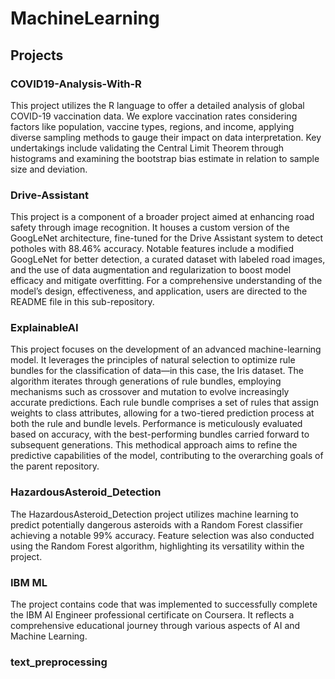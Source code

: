 # MachineLearning

## Projects

### COVID19-Analysis-With-R

This project utilizes the R language to offer a detailed analysis of global COVID-19 vaccination data. 
We explore vaccination rates considering factors like population, vaccine types, regions, and income, applying diverse sampling methods to gauge their impact on data interpretation. 
Key undertakings include validating the Central Limit Theorem through histograms and examining the bootstrap bias estimate in relation to sample size and deviation.

### Drive-Assistant

This project is a component of a broader project aimed at enhancing road safety through image recognition. 
It houses a custom version of the GoogLeNet architecture, fine-tuned for the Drive Assistant system to detect potholes with 88.46% accuracy. 
Notable features include a modified GoogLeNet for better detection, a curated dataset with labeled road images, and the use of data augmentation and regularization to boost model efficacy and mitigate overfitting. 
For a comprehensive understanding of the model’s design, effectiveness, and application, users are directed to the README file in this sub-repository.

### ExplainableAI

This project focuses on the development of an advanced machine-learning model. It leverages the principles of natural selection to optimize rule bundles for the classification of data—in this case, the Iris dataset. 
The algorithm iterates through generations of rule bundles, employing mechanisms such as crossover and mutation to evolve increasingly accurate predictions. Each rule bundle comprises a set of rules that assign weights to class attributes, allowing for a two-tiered prediction process at both the rule and bundle levels. Performance is meticulously evaluated based on accuracy, with the best-performing bundles carried forward to subsequent generations. This methodical approach aims to refine the predictive capabilities of the model, contributing to the overarching goals of the parent repository.

### HazardousAsteroid_Detection

The HazardousAsteroid_Detection project utilizes machine learning to predict potentially dangerous asteroids with a Random Forest classifier achieving a notable 99% accuracy. 
Feature selection was also conducted using the Random Forest algorithm, highlighting its versatility within the project.

### IBM ML
The project contains code that was implemented to successfully complete the IBM AI Engineer professional certificate on Coursera. 
It reflects a comprehensive educational journey through various aspects of AI and Machine Learning.

### text_preprocessing


